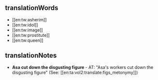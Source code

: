 ## translationWords

* [[en:tw:asherim]]
* [[en:tw:idol]]
* [[en:tw:image]]
* [[en:tw:prostitute]]
* [[en:tw:queen]]

## translationNotes

* **Asa cut down the disgusting figure** - AT: "Asa's workers cut down the disgusting figure" (See: [[en:ta:vol2:translate:figs_metonymy]])
